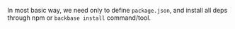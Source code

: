 In most basic way, we need only to define `package.json`, and install all deps through npm or `backbase install` command/tool.